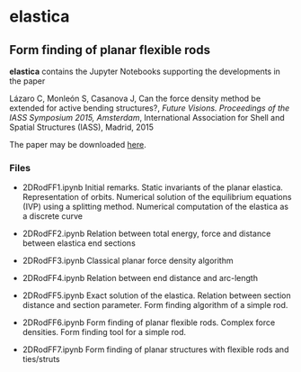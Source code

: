 # elastica
## Form finding of planar flexible rods

__elastica__ contains the Jupyter Notebooks supporting the developments in the paper

Lázaro C, Monleón S, Casanova J, Can the force density method be extended for active bending structures?, _Future Visions. Proceedings of the IASS Symposium 2015, Amsterdam_, International Association for Shell and Spatial Structures (IASS), Madrid, 2015

The paper may be downloaded [here](https://www.researchgate.net/profile/C_Lazaro2/publication/281377054_Can_the_force_density_method_be_extended_for_active_bending_structures/links/55e4a41908ae2fac4722ed37.pdf).

### Files

* 2DRodFF1.ipynb
Initial remarks. Static invariants of the planar elastica. Representation of orbits. Numerical solution of the equilibrium equations (IVP) using a splitting method. Numerical computation of the elastica as a discrete curve

* 2DRodFF2.ipynb
Relation between total energy, force and distance between elastica end sections

* 2DRodFF3.ipynb
Classical planar force density algorithm

* 2DRodFF4.ipynb
Relation between end distance and arc-length

* 2DRodFF5.ipynb
Exact solution of the elastica. Relation between section distance and section parameter. Form finding algorithm of a simple rod.

* 2DRodFF6.ipynb
Form finding of planar flexible rods. Complex force densities. Form finding tool for a simple rod.

* 2DRodFF7.ipynb
Form finding of planar structures with flexible rods and ties/struts
